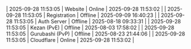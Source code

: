 | 2025-09-28 11:53:05 | Website | Online | 2025-09-28 11:53:02 |
| 2025-09-28 11:53:05 | Registration | Offline | 2025-09-09 16:40:23 |
| 2025-09-28 11:53:05 | Auth Server | Offline | 2025-08-18 09:33:31 |
| 2025-09-28 11:53:05 | Kezan (PvE) | Offline | 2025-08-03 17:58:02 |
| 2025-09-28 11:53:05 | Gurubashi (PvP) | Offline | 2025-08-23 21:44:06 |
| 2025-09-28 11:53:05 | Cloudflare | Online | 2025-09-28 11:53:02 |
